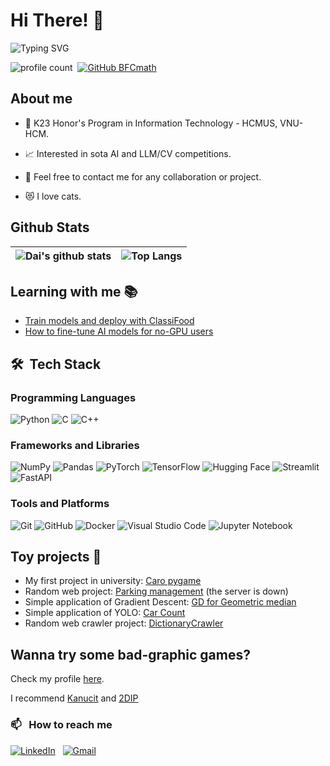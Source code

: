<!-- ## Hi there 👋 -->
# Hi There! 👋

![Typing SVG](https://readme-typing-svg.herokuapp.com/?font=Righteous&size=35&center=true&vCenter=true&width=500&height=70&duration=4000&lines=Hi+There!+👋;+I'm+Phan+Trong+Dai!)

![profile count](https://komarev.com/ghpvc/?username=BFCmath&color=blue)&nbsp;
[![GitHub BFCmath](https://img.shields.io/github/followers/BFCmath?label=follow&style=social)](https://github.com/BFCmath)&nbsp;

## **About me**

- 💼 K23 Honor's Program in Information Technology - HCMUS, VNU-HCM.

- 📈 Interested in sota AI and LLM/CV competitions.

- :open_hands: Feel free to contact me for any collaboration or project.

- :heart_eyes_cat: I love cats.

## **Github Stats**

| ![Dai's github stats](https://github-readme-stats.vercel.app/api?username=BFCmath&show_icons=true&include_all_commits=true&theme=buefy&hide_border=true) | ![Top Langs](https://github-readme-stats.vercel.app/api/top-langs/?username=BFCmath&layout=compact&theme=buefy&hide_border=true) |
| ------------- | ------------- |

## Learning with me 📚

- [Train models and deploy with ClassiFood](https://github.com/BFCmath/ClassiFood/tree/main)
- [How to fine-tune AI models for no-GPU users](https://github.com/BFCmath/FinetuneAI_Learning)

## 🛠 &nbsp;Tech Stack

### Programming Languages

![Python](https://img.shields.io/badge/-Python-05122A?style=flat&logo=python)
![C](https://img.shields.io/badge/-C-05122A?style=flat&logo=C&logoColor=A8B9CC)
![C++](https://img.shields.io/badge/-C++-05122A?style=flat&logo=C%2B%2B&logoColor=00599C)

### Frameworks and Libraries

![NumPy](https://img.shields.io/badge/numpy%20-%23013243.svg?&style=flat&logo=numpy&logoColor=white)
![Pandas](https://img.shields.io/badge/pandas%20-%23150458.svg?&style=flat&logo=pandas&logoColor=white)
![PyTorch](https://img.shields.io/badge/PyTorch-EE4C2C?style=flat&logo=pytorch&logoColor=white)
![TensorFlow](https://img.shields.io/badge/TensorFlow-FF6F00?style=flat&logo=tensorflow&logoColor=white)
![Hugging Face](https://img.shields.io/badge/Hugging%20Face-FF6F00?logo=huggingface&logoColor=black)
![Streamlit](https://img.shields.io/badge/-Streamlit-FF4B4B?logo=streamlit&logoColor=white&style=flat)
![FastAPI](https://img.shields.io/badge/FastAPI-009688?style=flat&logo=fastapi&logoColor=white)
### Tools and Platforms

![Git](https://img.shields.io/badge/-Git-05122A?style=flat&logo=git)
![GitHub](https://img.shields.io/badge/-GitHub-05122A?style=flat&logo=github)
![Docker](https://img.shields.io/badge/Docker-2496ED?style=flat&logo=docker&logoColor=white)
![Visual Studio Code](https://img.shields.io/badge/Visual%20Studio%20Code-0078d7?style=flat&logo=visual%20studio%20code&logoColor=white)
![Jupyter Notebook](https://img.shields.io/badge/Jupyter_Notebook-F37626?style=flat&logo=jupyter&logoColor=white)

<!-- ### Databases
![SQL](https://img.shields.io/badge/-SQL-000?&logo=MySQL&logoColor=4479A1) -->

## Toy projects 🚀

- My first project in university: [Caro pygame](https://github.com/BFCmath/PYGAME_NMCNTT_LT_HK1)
- Random web project: [Parking management](https://parking-management-web-user.vercel.app/) (the server is down)
- Simple application of Gradient Descent: [GD for Geometric median](https://github.com/BFCmath/GD-for-Geometric-median)
- Simple application of YOLO: [Car Count](https://github.com/BFCmath/CarCount)
- Random web crawler project: [DictionaryCrawler](https://github.com/BFCmath/DictionaryCrawler)

## Wanna try some bad-graphic games?
Check my profile [here](https://bfc-2005.itch.io).

I recommend [Kanucit](https://bfc-2005.itch.io/kanucit) and [2DIP](https://bfc-2005.itch.io/2-dip)
### 📫 &nbsp; How to reach me

[![LinkedIn](https://img.shields.io/badge/linkedin%20-%230077B5.svg?&style=flat&logo=linkedin&logoColor=white)](https://www.linkedin.com/in/phandai/) &nbsp;
[![Gmail](https://img.shields.io/badge/Gmail-D14836?style=flat&logo=gmail&logoColor=white)](mailto:phantrongdaimath@gmail.com) &nbsp;
